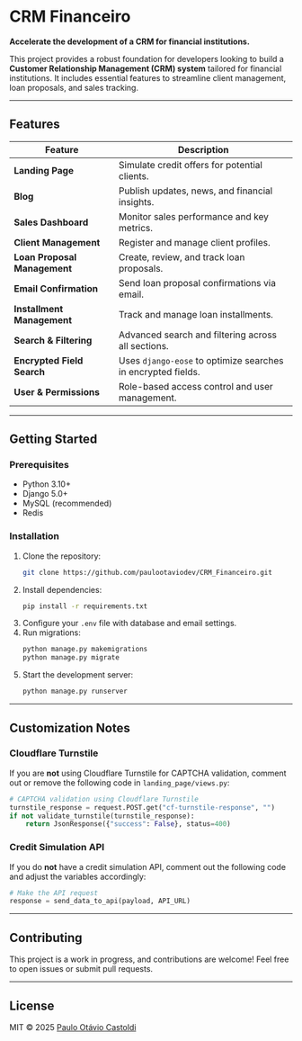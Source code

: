 # CRM Financeiro

**Accelerate the development of a CRM for financial institutions.**

This project provides a robust foundation for developers looking to build a **Customer Relationship Management (CRM) system** tailored for financial institutions. It includes essential features to streamline client management, loan proposals, and sales tracking.

---

## Features

<custom-element data-json="%7B%22type%22%3A%22table-metadata%22%2C%22attributes%22%3A%7B%22title%22%3A%22Features%22%7D%7D" />

| Feature                | Description                                      |
|------------------------|--------------------------------------------------|
| **Landing Page**       | Simulate credit offers for potential clients.    |
| **Blog**               | Publish updates, news, and financial insights.   |
| **Sales Dashboard**    | Monitor sales performance and key metrics.      |
| **Client Management**  | Register and manage client profiles.            |
| **Loan Proposal Management** | Create, review, and track loan proposals. |
| **Email Confirmation** | Send loan proposal confirmations via email. |
| **Installment Management** | Track and manage loan installments.          |
| **Search & Filtering** | Advanced search and filtering across all sections. |
| **Encrypted Field Search** | Uses `django-eose` to optimize searches in encrypted fields. |
| **User & Permissions** | Role-based access control and user management. |

---

## Getting Started

### Prerequisites
- Python 3.10+
- Django 5.0+
- MySQL (recommended)
- Redis

### Installation
1. Clone the repository:
   ```bash
   git clone https://github.com/paulootaviodev/CRM_Financeiro.git
   ```
2. Install dependencies:
   ```bash
   pip install -r requirements.txt
   ```
3. Configure your `.env` file with database and email settings.
4. Run migrations:
   ```bash
   python manage.py makemigrations
   python manage.py migrate
   ```
5. Start the development server:
   ```bash
   python manage.py runserver
   ```

---

## Customization Notes

### Cloudflare Turnstile
If you are **not** using Cloudflare Turnstile for CAPTCHA validation, comment out or remove the following code in `landing_page/views.py`:
```python
# CAPTCHA validation using Cloudflare Turnstile
turnstile_response = request.POST.get("cf-turnstile-response", "")
if not validate_turnstile(turnstile_response):
    return JsonResponse({"success": False}, status=400)
```

### Credit Simulation API
If you do **not** have a credit simulation API, comment out the following code and adjust the variables accordingly:
```python
# Make the API request
response = send_data_to_api(payload, API_URL)
```

---

## Contributing
This project is a work in progress, and contributions are welcome! Feel free to open issues or submit pull requests.

---

## License
MIT © 2025 [Paulo Otávio Castoldi](https://github.com/paulootaviodev)
